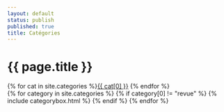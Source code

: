 ```yaml
---
layout: default
status: publish
published: true
title: Catégories
---
```


<div class="container-fluid">
    <div class="row">
        <div class="col-md-12 page-header">
            <h1>{{ page.title }}</h1>
        </div>
    </div>
    <div class="row">
        <div class="col-md-12">
            {% for cat in site.categories %}<a class="label label-default" href="#{{ cat[0] }}">{{ cat[0] }}</a> {% endfor %}
        </div>
    </div>
</div>

<div class="grid">
    <div class="grid-sizer"></div>
    {% for category in site.categories %}
        {% if category[0] != "revue" %}
            {% include categorybox.html %}
        {% endif %}
    {% endfor %}
</div>
